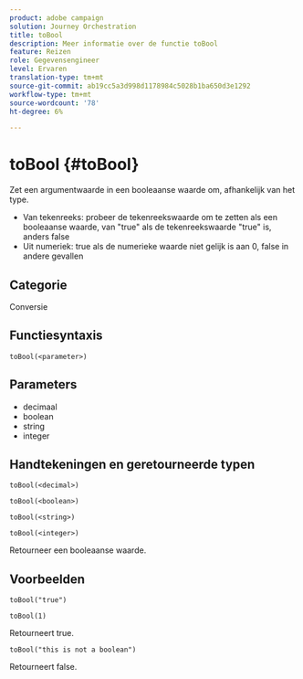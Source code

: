 ```yaml
---
product: adobe campaign
solution: Journey Orchestration
title: toBool
description: Meer informatie over de functie toBool
feature: Reizen
role: Gegevensengineer
level: Ervaren
translation-type: tm+mt
source-git-commit: ab19cc5a3d998d1178984c5028b1ba650d3e1292
workflow-type: tm+mt
source-wordcount: '78'
ht-degree: 6%

---
```



# toBool {#toBool}

Zet een argumentwaarde in een booleaanse waarde om, afhankelijk van het type.

* Van tekenreeks: probeer de tekenreekswaarde om te zetten als een booleaanse waarde, van &quot;true&quot; als de tekenreekswaarde &quot;true&quot; is, anders false
* Uit numeriek: true als de numerieke waarde niet gelijk is aan 0, false in andere gevallen

## Categorie

Conversie

## Functiesyntaxis

`toBool(<parameter>)`

## Parameters

* decimaal
* boolean
* string
* integer

## Handtekeningen en geretourneerde typen

`toBool(<decimal>)`

`toBool(<boolean>)`

`toBool(<string>)`

`toBool(<integer>)`

Retourneer een booleaanse waarde.

## Voorbeelden

`toBool("true")`

`toBool(1)`

Retourneert true.

`toBool("this is not a boolean")`

Retourneert false.
